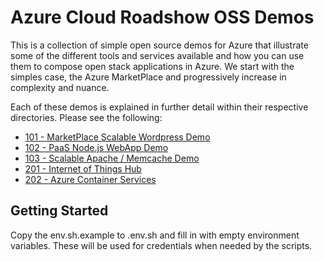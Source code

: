 # Azure Cloud Roadshow OSS Demos

This is a collection of simple open source demos for Azure that illustrate some of the different tools and services
available and how you can use them to compose open stack applications in Azure. We start with the simples case, the
Azure MarketPlace and progressively increase in complexity and nuance.

Each of these demos is explained in further detail within their respective directories. Please see the following:
- [101 - MarketPlace Scalable Wordpress Demo](./demos/101_marketplace/readme.md)
- [102 - PaaS Node.js WebApp Demo](./demos/102_paas/readme.md)
- [103 - Scalable Apache / Memcache Demo](./demos/103_iaas/readme.md)
- [201 - Internet of Things Hub](./demos/201_iot/readme.md)
- [202 - Azure Container Services](./demos/202_acs/readme.md)

## Getting Started
Copy the env.sh.example to .env.sh and fill in with empty environment variables. These will be used for credentials when
needed by the scripts.
